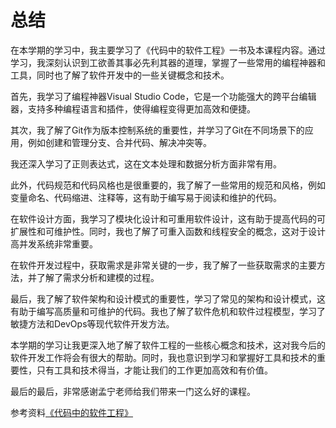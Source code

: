 # 总结

在本学期的学习中，我主要学习了《代码中的软件工程》一书及本课程内容。通过学习，我深刻认识到工欲善其事必先利其器的道理，掌握了一些常用的编程神器和工具，同时也了解了软件开发中的一些关键概念和技术。

首先，我学习了编程神器Visual Studio Code，它是一个功能强大的跨平台编辑器，支持多种编程语言和插件，使得编程变得更加高效和便捷。

其次，我了解了Git作为版本控制系统的重要性，并学习了Git在不同场景下的应用，例如创建和管理分支、合并代码、解决冲突等。

我还深入学习了正则表达式，这在文本处理和数据分析方面非常有用。

此外，代码规范和代码风格也是很重要的，我了解了一些常用的规范和风格，例如变量命名、代码缩进、注释等，这有助于编写易于阅读和维护的代码。

在软件设计方面，我学习了模块化设计和可重用软件设计，这有助于提高代码的可扩展性和可维护性。同时，我也了解了可重入函数和线程安全的概念，这对于设计高并发系统非常重要。

在软件开发过程中，获取需求是非常关键的一步，我了解了一些获取需求的主要方法，并了解了需求分析和建模的过程。

最后，我了解了软件架构和设计模式的重要性，学习了常见的架构和设计模式，这有助于编写高质量和可维护的代码。我也了解了软件危机和软件过程模型，学习了敏捷方法和DevOps等现代软件开发方法。

本学期的学习让我更深入地了解了软件工程的一些核心概念和技术，这对我今后的软件开发工作将会有很大的帮助。同时，我也意识到学习和掌握好工具和技术的重要性，只有工具和技术得当，才能让我们的工作更加高效和有价值。

最后的最后，非常感谢孟宁老师给我们带来一门这么好的课程。

参考资料[《代码中的软件工程》](https://gitee.com/mengning997/se)